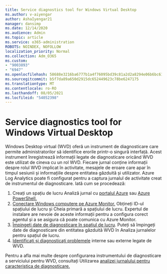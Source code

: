 ```yaml
---
title: Service diagnostics tool for Windows Virtual Desktop
ms.author: v-aiyengar
author: AshaIyengar21
manager: dansimp
ms.date: 12/14/2020
ms.audience: Admin
ms.topic: article
ms.service: o365-administration
ROBOTS: NOINDEX, NOFOLLOW
localization_priority: Normal
ms.collection: Adm_O365
ms.custom:
- "9003893"
- "6947"
ms.openlocfilehash: 58688e3216ba6777b1a4f76095bd39c81a2d2a8294e06b6bc61c7134f6d589f9
ms.sourcegitcommit: b5f7da89a650d2915dc652449623c78be6247175
ms.translationtype: MT
ms.contentlocale: ro-RO
ms.lasthandoff: 08/05/2021
ms.locfileid: "54052398"
---
```

# <a name="service-diagnostics-tool-for-windows-virtual-desktop"></a>Service diagnostics tool for Windows Virtual Desktop

Windows Desktop virtual (WVD) oferă un instrument de diagnosticare care permite administratorilor să identifice erorile printr-o singură interfață. Acest instrument înregistrează informații legate de diagnosticare oricând WVD este utilizat de cineva cu un rol WVD. Fiecare jurnal conține informații despre rolul WVD implicat în activitate, mesajele de eroare care apar în timpul sesiunii și informațiile despre entitatea găzduită și utilizator. Azure Log Analytics poate fi configurat pentru a captura jurnalul de activitate creat de instrumentul de diagnosticare. Iată cum se procedează:

1. Creați un spațiu de lucru Analiză jurnal cu [portalul Azure](https://go.microsoft.com/fwlink/?linkid=2129500) sau [Azure PowerShell.](https://go.microsoft.com/fwlink/?linkid=2129501)
1. [Conectare Windows computere pe Azure Monitor.](https://go.microsoft.com/fwlink/?linkid=2129913) Obțineți ID-ul spațiului de lucru și Cheia primară a spațiului de lucru. Expertul de instalare are nevoie de aceste informații pentru a configura corect agentul și a se asigura că poate comunica cu Azure Monitor.
1. [Împingeți date de diagnosticare în spațiul de lucru](https://go.microsoft.com/fwlink/?linkid=2128284). Puteți să împingeți date de diagnosticare din entitatea găzduită WVD în Analiza jurnalelor pentru spațiul de lucru.
1. [Identificați și diagnosticați problemele](https://go.microsoft.com/fwlink/?linkid=2128338) interne sau externe legate de WVD.

Pentru a afla mai multe despre configurarea instrumentului de diagnosticare a serviciului pentru WVD, consultați Utilizarea [analizei jurnalului pentru caracteristica de diagnosticare.](https://go.microsoft.com/fwlink/?linkid=2128084)
